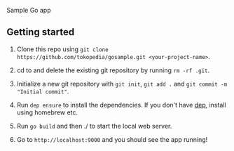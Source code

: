Sample Go app 

## Getting started

1. Clone this repo using `git clone https://github.com/tokopedia/gosample.git <your-project-name>`.

2. cd to <your-project-name> and delete the existing git repository by running `rm -rf .git`.

3. Initialize a new git repository with `git init`, `git add .` and `git commit -m "Initial commit"`.

4. Run `dep ensure` to install the dependencies. If you don't have [dep](https://github.com/golang/dep), install using homebrew etc.

5. Run `go build` and then ./<your-project-name> to start the local web server.

6. Go to `http://localhost:9000` and you should see the app running!
